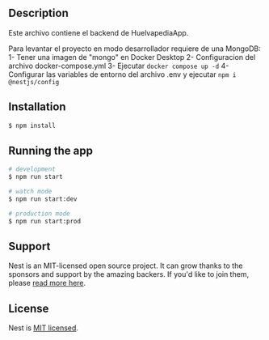 
## Description

Este archivo contiene el backend de HuelvapediaApp.

Para levantar el proyecto en modo desarrollador requiere de una MongoDB:
1- Tener una imagen de "mongo" en Docker Desktop
2- Configuracion del archivo docker-compose.yml
3- Ejecutar `docker compose up -d`
4- Configurar las variables de entorno del archivo .env y ejecutar `npm i @nestjs/config`

## Installation

```bash
$ npm install
```

## Running the app

```bash
# development
$ npm run start

# watch mode
$ npm run start:dev

# production mode
$ npm run start:prod
```


## Support

Nest is an MIT-licensed open source project. It can grow thanks to the sponsors and support by the amazing backers. If you'd like to join them, please [read more here](https://docs.nestjs.com/support).


## License

Nest is [MIT licensed](LICENSE).
